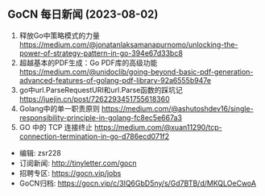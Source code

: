 ## GoCN 每日新闻 (2023-08-02)
 
1. 释放Go中策略模式的力量 https://medium.com/@jonatanlaksamanapurnomo/unlocking-the-power-of-strategy-pattern-in-go-394e67d33bc8
2. 超越基本的PDF生成：Go PDF库的高级功能 https://medium.com/@unidoclib/going-beyond-basic-pdf-generation-advanced-features-of-golang-pdf-library-92a6555b947e
3. go中url.ParseRequestURI和url.Parse函数的踩坑记 https://juejin.cn/post/7262293451755618360
4. Golang中的单一职责原则 https://medium.com/@ashutoshdev16/single-responsibility-principle-in-golang-fc8ec5e667a3
5. GO 中的 TCP 连接终止 https://medium.com/@xuan11290/tcp-connection-termination-in-go-d786ecd071f2

- 编辑: zsr228
- 订阅新闻: http://tinyletter.com/gocn
- 招聘专区: https://gocn.vip/jobs
- GoCN归档: https://gocn.vip/c/3lQ6GbD5ny/s/Gd7BTB/d/MKQLOeCwoA
